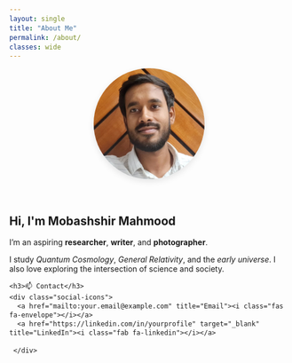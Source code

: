 ```yaml
---
layout: single
title: "About Me"
permalink: /about/
classes: wide
---
```


<style>
  body {
    font-family: 'Inter', sans-serif;
  }
  .about-container {
    display: flex;
    flex-wrap: wrap;
    align-items: center;
    gap: 30px;
  }
  .about-left {
    flex: 1 1 200px;
    text-align: center;
  }
  .about-left img {
    border-radius: 50%;
    width: 200px;
    max-width: 100%;
    box-shadow: 0 4px 12px rgba(0,0,0,0.1);
  }
  .about-right {
    flex: 2 1 300px;
  }
  .social-icons a {
    text-decoration: none;
    margin-right: 20px;
    color: #333;
    font-size: 1.2rem;
  }
  .social-icons a:hover {
    color: #007acc;
  }
</style>

<div class="about-container">

  <div class="about-left">
    <img src="/assets/images/profile2.jpg" alt="Mobashshir Mahmood">
  </div>

  <div class="about-right">
    <h2>Hi, I'm Mobashshir Mahmood</h2>
    <p>I’m an aspiring <strong>researcher</strong>, <strong>writer</strong>, and <strong>photographer</strong>.</p>
    <p>I study <em>Quantum Cosmology</em>, <em>General Relativity</em>, and the <em>early universe</em>. I also love exploring the intersection of science and society.</p>

    <h3>📫 Contact</h3>
    <div class="social-icons">
      <a href="mailto:your.email@example.com" title="Email"><i class="fas fa-envelope"></i></a>
      <a href="https://linkedin.com/in/yourprofile" target="_blank" title="LinkedIn"><i class="fab fa-linkedin"></i></a>
      
     </div>
  </div>

</div>
